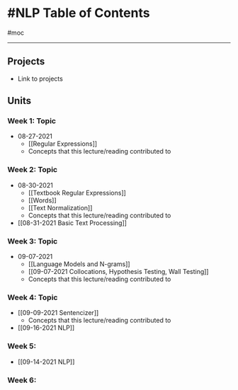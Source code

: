 # #NLP Table of Contents
#moc 

---

## Projects
- Link to projects


## Units
### Week 1: Topic
- 08-27-2021
	- [[Regular Expressions]]
	- Concepts that this lecture/reading contributed to

### Week 2: Topic
- 08-30-2021
	- [[Textbook Regular Expressions]]
	- [[Words]]
	- [[Text Normalization]]
	- Concepts that this lecture/reading contributed to
- [[08-31-2021 Basic Text Processing]]

### Week 3: Topic
- 09-07-2021
	- [[Language Models and N-grams]]
	- [[09-07-2021 Collocations, Hypothesis Testing, Wall Testing]]
	- Concepts that this lecture/reading contributed to

### Week 4: Topic
- [[09-09-2021 Sentencizer]]
	- Concepts that this lecture/reading contributed to
- [[09-16-2021 NLP]]

### Week 5:
- [[09-14-2021 NLP]]

### Week 6:

